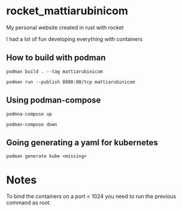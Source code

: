 # rocket_mattiarubinicom
My personal website created in rust with rocket

I had a lot of fun developing everything with containers

## How to build with podman

    podman build . --tag mattiarubinicom

    podman run --publish 8080:80/tcp mattiarubinicom 

## Using podman-compose

    podmna-compose up

    podman-compose down

## Going generating a yaml for kubernetes

    podman generate kube <missing>

# Notes

To bind the containers on a port < 1024 you need to run the previous command as root.